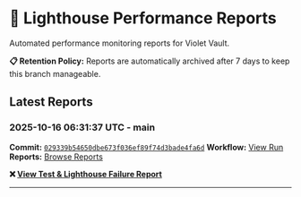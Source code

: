 # 🔦 Lighthouse Performance Reports

Automated performance monitoring reports for Violet Vault.

**📋 Retention Policy:** Reports are automatically archived after 7 days to keep this branch manageable.

## Latest Reports

### 2025-10-16 06:31:37 UTC - main

**Commit:** [`029339b54650dbe673f036ef89f74d3bade4fa6d`](https://github.com/thef4tdaddy/violet-vault/commit/029339b54650dbe673f036ef89f74d3bade4fa6d)
**Workflow:** [View Run](https://github.com/thef4tdaddy/violet-vault/actions/runs/18552405041)
**Reports:** [Browse Reports](https://github.com/thef4tdaddy/violet-vault/tree/lighthouse-reports/reports/main/2025-10-16_06-31-36)

**❌ [View Test & Lighthouse Failure Report](./reports/main/2025-10-16_06-31-36/test-and-lighthouse-failures.md)**


---

